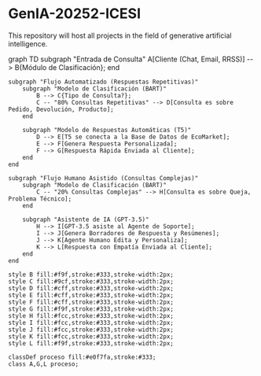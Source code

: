 # GenIA-20252-ICESI
This repository will host all projects in the field of generative artificial intelligence.


graph TD
    subgraph "Entrada de Consulta"
        A[Cliente (Chat, Email, RRSS)] --> B{Módulo de Clasificación};
    end

    subgraph "Flujo Automatizado (Respuestas Repetitivas)"
        subgraph "Modelo de Clasificación (BART)"
            B --> C{Tipo de Consulta?};
            C -- "80% Consultas Repetitivas" --> D[Consulta es sobre Pedido, Devolución, Producto];
        end

        subgraph "Modelo de Respuestas Automáticas (T5)"
            D --> E[T5 se conecta a la Base de Datos de EcoMarket];
            E --> F[Genera Respuesta Personalizada];
            F --> G[Respuesta Rápida Enviada al Cliente];
        end
    end

    subgraph "Flujo Humano Asistido (Consultas Complejas)"
        subgraph "Modelo de Clasificación (BART)"
            C -- "20% Consultas Complejas" --> H[Consulta es sobre Queja, Problema Técnico];
        end

        subgraph "Asistente de IA (GPT-3.5)"
            H --> I[GPT-3.5 asiste al Agente de Soporte];
            I --> J[Genera Borradores de Respuesta y Resúmenes];
            J --> K[Agente Humano Edita y Personaliza];
            K --> L[Respuesta con Empatía Enviada al Cliente];
        end
    end

    style B fill:#f9f,stroke:#333,stroke-width:2px;
    style C fill:#9cf,stroke:#333,stroke-width:2px;
    style D fill:#cff,stroke:#333,stroke-width:2px;
    style E fill:#cff,stroke:#333,stroke-width:2px;
    style F fill:#cff,stroke:#333,stroke-width:2px;
    style G fill:#f9f,stroke:#333,stroke-width:2px;
    style H fill:#fcc,stroke:#333,stroke-width:2px;
    style I fill:#fcc,stroke:#333,stroke-width:2px;
    style J fill:#fcc,stroke:#333,stroke-width:2px;
    style K fill:#fcc,stroke:#333,stroke-width:2px;
    style L fill:#f9f,stroke:#333,stroke-width:2px;

    classDef proceso fill:#e0f7fa,stroke:#333;
    class A,G,L proceso;

